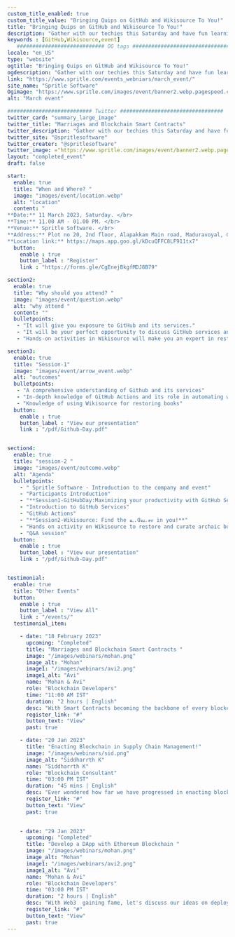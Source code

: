 ```yaml
---
custom_title_enabled: true
custom_title_value: "Bringing Quips on GitHub and Wikisource To You!"
title: "Bringing Quips on GitHub and Wikisource To You!"
description: "Gather with our techies this Saturday and have fun learning the GitHub Services and Wikisource with them!"
keywords : [GitHub,Wikisource,event]
   ############################ OG tags #################################
locale: "en_US"
type: "website"
ogtitle: "Bringing Quips on GitHub and Wikisource To You!" 
ogdescription: "Gather with our techies this Saturday and have fun learning the GitHub Services and Wikisource with them!"
link: "https://www.spritle.com/events_webniars/march_event/"
site_name: "Spritle Software" 
Ogimage: "https://www.spritle.com/images/event/banner2.webp.pagespeed.ce.WkfbS_QTE-.webp"
alt: "March event" 

########################### Twitter #################################
twitter_card: "summary_large_image"
twitter_title: "Marriages and Blockchain Smart Contracts" 
twitter_description: "Gather with our techies this Saturday and have fun learning the GitHub Services and Wikisource with them!"
twitter_site: "@spritlesoftware"
twitter_creater: "@spritlesoftware"
twitter_image: ="https://www.spritle.com/images/event/banner2.webp.pagespeed.ce.WkfbS_QTE-.webp"
layout: "completed_event"
draft: false

start:
  enable: true
  title: "When and Where? "
  image: "images/event/location.webp"
  alt: "location"
  content: "
**Date:** 11 March 2023, Saturday. </br>
**Time:** 11.00 AM - 01.00 PM. </br>
**Venue:** Spritle Software. </br>
**Address:** Plot no 20, 2nd floor, Alapakkam Main road, Maduravoyal, Chennai, Tamil Nadu 600116.</br>
**Location link:** https://maps.app.goo.gl/kDcuQFFC8LF911tx7"
  button:
    enable : true
    button_label : "Register"
    link : "https://forms.gle/CgEnejBkgfMDJ8B79"

section2:
  enable: true
  title: "Why should you attend? "
  image: "images/event/question.webp"
  alt: "why attend "
  content: ""
  bulletpoints:
   - "It will give you exposure to GitHub and its services."
   - "It will be your perfect opportunity to discuss GitHub services and Wikisource with our techies."
   - "Hands-on activities in Wikisource will make you an expert in restoring archaic books!" 

section3:
  enable: true
  title: "Session-1"
  image: "images/event/arrow_event.webp"
  alt: "outcomes"
  bulletpoints:
   - "A comprehensive understanding of Github and its services"
   - "In-depth knowledge of GitHub Actions and its role in automating workflows"
   - "Knowledge of using Wikisource for restoring books"
  button:
    enable : true
    button_label : "View our presentation"
    link : "/pdf/Github-Day.pdf"


section4:
  enable: true
  title: "session-2 "
  image: "images/event/outcome.webp"
  alt: "Agenda"
  bulletpoints:
    - " Spritle Software - Introduction to the company and event"
    - "Participants Introduction"
    - "**Session1-GitHubDay:Maximizing your productivity with GitHub Services**"
    - "Introduction to GitHub Services"
    - "GitHub Actions"
    - "**Session2-Wikisource: Find the உ.வே.சா in you!**"
    - "Hands on activity on Wikisource to restore and curate archaic books on Google?"
    - "Q&A session"
  button:
    enable : true
    button_label : "View our presentation"
    link : "/pdf/Github-Day.pdf"


testimonial:
  enable: true
  title: "Other Events"
  button:
    enable : true
    button_label : "View All"
    link : "/events/"
  testimonial_item:

    - date: "18 February 2023"
      upcoming: "Completed"
      title: "Marriages and Blockchain Smart Contracts "
      image: "/images/webinars/mohan.png"
      image_alt: "Mohan"
      image1: "/images/webinars/avi2.png"
      image1_alt: "Avi"
      name: "Mohan & Avi"
      role: "Blockchain Developers"
      time: "11:00 AM IST"
      duration: "2 hours | English"
      desc: "With Smart Contracts becoming the backbone of every blockchain-based application, let's gather to discuss it in detail in this Saturday's event."
      register_link: "#"
      button_text: "View"
      past: true

    - date: "20 Jan 2023"
      title: "Enacting Blockchain in Supply Chain Management!"
      image: "/images/webinars/sid.png"
      image_alt: "Siddharrth K"
      name: "Siddharrth K"
      role: "Blockchain Consultant"
      time: "03:00 PM IST"
      duration: "45 mins | English"
      desc: "Ever wondered how far we have progressed in enacting blockchain in the supply chain? Let's convene and discuss this in this session!"
      register_link: "#"
      button_text: "View"
      past: true
      

    - date: "29 Jan 2023"
      upcoming: "Completed"
      title: "Develop a DApp with Ethereum Blockchain "
      image: "/images/webinars/mohan.png"
      image_alt: "Mohan"
      image1: "/images/webinars/avi2.png"
      image1_alt: "Avi"
      name: "Mohan & Avi"
      role: "Blockchain Developers"
      time: "03:00 PM IST"
      duration: "2 hours | English"
      desc: "With Web3  gaining fame, let's discuss our ideas on deploying DApps using blockchain technology in this Sunday's event."
      register_link: "#"
      button_text: "View"
      past: true
---
```

